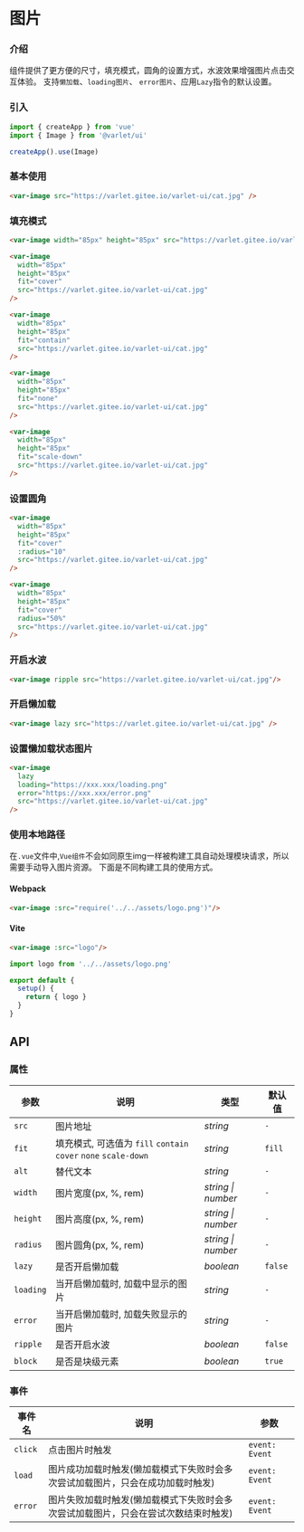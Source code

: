 # 图片

### 介绍

组件提供了更方便的尺寸，填充模式，圆角的设置方式，水波效果增强图片点击交互体验。
支持`懒加载`、`loading图片`、 `error图片`、应用`Lazy`指令的默认设置。

### 引入

```js
import { createApp } from 'vue'
import { Image } from '@varlet/ui'

createApp().use(Image)
```

### 基本使用

```html
<var-image src="https://varlet.gitee.io/varlet-ui/cat.jpg" />
```

### 填充模式

```html
<var-image width="85px" height="85px" src="https://varlet.gitee.io/varlet-ui/cat.jpg" />

<var-image 
  width="85px" 
  height="85px"
  fit="cover" 
  src="https://varlet.gitee.io/varlet-ui/cat.jpg" 
/>

<var-image 
  width="85px"
  height="85px" 
  fit="contain"
  src="https://varlet.gitee.io/varlet-ui/cat.jpg" 
/>

<var-image 
  width="85px"
  height="85px"
  fit="none"
  src="https://varlet.gitee.io/varlet-ui/cat.jpg"
/>

<var-image 
  width="85px"
  height="85px" 
  fit="scale-down"
  src="https://varlet.gitee.io/varlet-ui/cat.jpg" 
/>
```

### 设置圆角

```html
<var-image
  width="85px"
  height="85px"
  fit="cover"
  :radius="10"
  src="https://varlet.gitee.io/varlet-ui/cat.jpg"
/>

<var-image
  width="85px"
  height="85px"
  fit="cover"
  radius="50%"
  src="https://varlet.gitee.io/varlet-ui/cat.jpg"
/>
```

### 开启水波

```html
<var-image ripple src="https://varlet.gitee.io/varlet-ui/cat.jpg"/>
```

### 开启懒加载

```html
<var-image lazy src="https://varlet.gitee.io/varlet-ui/cat.jpg" />
```

### 设置懒加载状态图片

```html
<var-image 
  lazy
  loading="https://xxx.xxx/loading.png"
  error="https://xxx.xxx/error.png"
  src="https://varlet.gitee.io/varlet-ui/cat.jpg"
/>
```

### 使用本地路径
在`.vue`文件中,`Vue组件`不会如同原生img一样被构建工具自动处理模块请求，所以需要手动导入图片资源。
下面是不同构建工具的使用方式。


#### Webpack

```html
<var-image :src="require('../../assets/logo.png')"/>
```

#### Vite
```html
<var-image :src="logo"/>
```

```js
import logo from '../../assets/logo.png'

export default {
  setup() {
    return { logo }
  }
}
```

## API

### 属性

| 参数 | 说明 | 类型 | 默认值 | 
| --- | --- | --- | --- | 
| `src` | 图片地址 | _string_ | `-` |
| `fit` | 填充模式, 可选值为 `fill` `contain` `cover` `none` `scale-down` | _string_ | `fill` |
| `alt` | 替代文本 | _string_ | `-` |
| `width` | 图片宽度(px, %, rem) | _string \| number_ | `-` |
| `height` | 图片高度(px, %, rem) | _string \| number_ | `-` |
| `radius` | 图片圆角(px, %, rem) | _string \| number_ | `-` |
| `lazy` | 是否开启懒加载 | _boolean_ | `false` |
| `loading` | 当开启懒加载时, 加载中显示的图片 | _string_ | `-` |
| `error` | 当开启懒加载时, 加载失败显示的图片 | _string_ | `-` |
| `ripple` | 是否开启水波 | _boolean_ | `false` |
| `block` | 是否是块级元素 | _boolean_ | `true` |

### 事件

| 事件名 | 说明 | 参数 |
| --- | --- | --- |
| `click` | 点击图片时触发 | `event: Event` |
| `load` | 图片成功加载时触发(懒加载模式下失败时会多次尝试加载图片，只会在成功加载时触发) | `event: Event` |
| `error` | 图片失败加载时触发(懒加载模式下失败时会多次尝试加载图片，只会在尝试次数结束时触发) | `event: Event` |